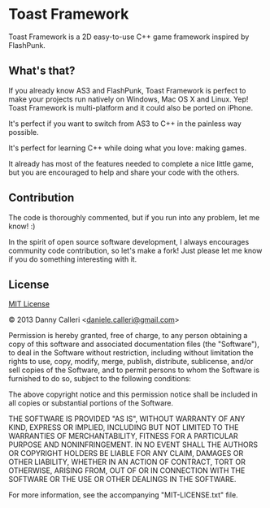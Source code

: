 Toast Framework
===============

Toast Framework is a 2D easy-to-use C++ game framework inspired by FlashPunk. 

What's that?
--------------------------------------
If you already know AS3 and FlashPunk, Toast Framework is perfect
to make your projects run natively on Windows, Mac OS X and Linux. Yep! 
Toast Framework is multi-platform and it could also be ported on iPhone.

It's perfect if you want to switch from AS3 to C++ in the painless way
possible.

It's perfect for learning C++ while doing what you love: making games.

It already has most of the features needed to complete a nice little game, but
you are encouraged to help and share your code with the others. 

Contribution
--------------------------------------
The code is thoroughly commented, but if you run into any problem, let me know! :)

In the spirit of open source software development, I always encourages community code contribution, so let's make a fork!
Just please let me know if you do something interesting with it.

License
--------------------------------------
[MIT License](http://opensource.org/licenses/mit-license.php)

&copy; 2013 Danny Calleri &lt;daniele.calleri@gmail.com&gt;

Permission is hereby granted, free of charge, to any person obtaining a copy of this software and associated documentation files (the "Software"), to deal in the Software without restriction, including without limitation the rights to use, copy, modify, merge, publish, distribute, sublicense, and/or sell copies of the Software, and to permit persons to whom the Software is furnished to do so, subject to the following conditions:

The above copyright notice and this permission notice shall be included in all copies or substantial portions of the Software.

THE SOFTWARE IS PROVIDED "AS IS", WITHOUT WARRANTY OF ANY KIND, EXPRESS OR IMPLIED, INCLUDING BUT NOT LIMITED TO THE WARRANTIES OF MERCHANTABILITY, FITNESS FOR A PARTICULAR PURPOSE AND NONINFRINGEMENT. IN NO EVENT SHALL THE AUTHORS OR COPYRIGHT HOLDERS BE LIABLE FOR ANY CLAIM, DAMAGES OR OTHER LIABILITY, WHETHER IN AN ACTION OF CONTRACT, TORT OR OTHERWISE, ARISING FROM, OUT OF OR IN CONNECTION WITH THE SOFTWARE OR THE USE OR OTHER DEALINGS IN THE SOFTWARE.

For more information, see the accompanying "MIT-LICENSE.txt" file.
